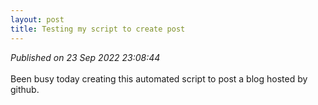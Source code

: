 ```yaml
---
layout: post
title: Testing my script to create post
---
```

_Published on 23 Sep 2022 23:08:44_
<br>
<br>
Been busy today creating this automated script to post a blog hosted by github.
<br>


